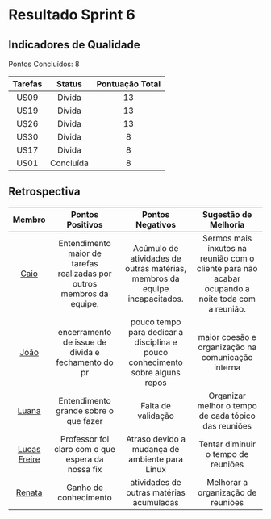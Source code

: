 # Resultado Sprint 6

## Indicadores de Qualidade

Pontos Concluídos: 8

|Tarefas|Status|Pontuação Total|
|:---:|:---:|:---:|
|US09|Dívida|13|
|US19|Dívida| 13 |
|US26|Dívida| 13 |
|US30|Dívida| 8 |
|US17|Dívida| 8 |
|US01|Concluída| 8 |

## Retrospectiva

|Membro|Pontos Positivos|Pontos Negativos|Sugestão de Melhoria|
|:---:|:---:|:---:|:---:|
|[Caio](https://github.com/oCaioOliveira)|Entendimento maior de tarefas realizadas por outros membros da equipe.|	Acúmulo de atividades de outras matérias, membros da equipe incapacitados.|	Sermos mais inxutos na reunião com o cliente para não acabar ocupando a noite toda com a reunião.|
|[João](https://github.com/joaobisi)|encerramento de issue de divida e fechamento do pr	|pouco tempo para dedicar a disciplina e pouco conhecimento sobre alguns repos	|maior coesão e organização na comunicação interna|
|[Luana](https://github.com/LuaMedeiros)|Entendimento grande sobre o que fazer|	Falta de validação|	Organizar melhor o tempo de cada tópico das reuniões |
|[Lucas Freire](https://github.com/AguionStryke)|Professor foi claro com o que espera da nossa fix	|Atraso devido a mudança de ambiente para Linux|	Tentar diminuir o tempo de reuniões|
|[Renata](https://github.com/Renatinha28)|Ganho de conhecimento 	|atividades de outras matérias acumuladas|	Melhorar a organização de reuniões 